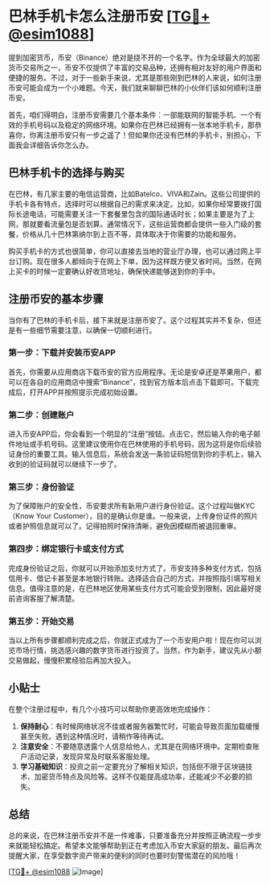 # 巴林手机卡怎么注册币安 [[TG💪+ @esim1088](https://t.me/s/esim1088)]

提到加密货币，币安（Binance）绝对是绕不开的一个名字。作为全球最大的加密货币交易所之一，币安不仅提供了丰富的交易品种，还拥有相对友好的用户界面和便捷的服务。不过，对于一些新手来说，尤其是那些刚到巴林的人来说，如何注册币安可能会成为一个小难题。今天，我们就来聊聊巴林的小伙伴们该如何顺利注册币安。

首先，咱们得明白，注册币安需要几个基本条件：一部能联网的智能手机、一个有效的手机号码以及稳定的网络环境。如果你在巴林已经拥有一张本地手机卡，那恭喜你，你离注册币安只有一步之遥了！但如果你还没有巴林的手机卡，别担心，下面我会详细告诉你怎么办。

## 巴林手机卡的选择与购买

在巴林，有几家主要的电信运营商，比如Batelco、VIVA和Zain。这些公司提供的手机卡各有特点，选择时可以根据自己的需求来决定。比如，如果你经常要拨打国际长途电话，可能需要关注一下套餐里包含的国际通话时长；如果主要是为了上网，那就要看流量包是否划算。通常情况下，这些运营商都会提供一些入门级的套餐，价格从几十巴林第纳尔到上百不等，具体取决于你需要的功能和服务。

购买手机卡的方式也很简单，你可以直接去当地的营业厅办理，也可以通过网上平台订购。现在很多人都倾向于在网上下单，因为这样既方便又省时间。当然，在网上买卡的时候一定要确认好收货地址，确保快递能够送到你的手中。

## 注册币安的基本步骤

当你有了巴林的手机卡后，接下来就是注册币安了。这个过程其实并不复杂，但还是有一些细节需要注意，以确保一切顺利进行。

### 第一步：下载并安装币安APP

首先，你需要从应用商店下载币安的官方应用程序。无论是安卓还是苹果用户，都可以在各自的应用商店中搜索“Binance”，找到官方版本后点击下载即可。下载完成后，打开APP并按照提示完成初始设置。

### 第二步：创建账户

进入币安APP后，你会看到一个明显的“注册”按钮。点击它，然后输入你的电子邮件地址或手机号码。这里建议使用你在巴林使用的手机号码，因为这将是你后续验证身份的重要工具。输入信息后，系统会发送一条验证码短信到你的手机上，输入收到的验证码就可以继续下一步了。

### 第三步：身份验证

为了保障账户的安全性，币安要求所有新用户进行身份验证。这个过程叫做KYC（Know Your Customer），目的是确认你是谁。一般来说，上传身份证件的照片或者护照信息就可以了。记得拍照时保持清晰，避免因模糊而被退回重审。

### 第四步：绑定银行卡或支付方式

完成身份验证之后，你就可以开始添加支付方式了。币安支持多种支付方式，包括信用卡、借记卡甚至是本地银行转账。选择适合自己的方式，并按照指引填写相关信息。值得注意的是，在巴林地区使用某些支付方式可能会受到限制，因此最好提前咨询客服了解清楚。

### 第五步：开始交易

当以上所有步骤都顺利完成之后，你就正式成为了一个币安用户啦！现在你可以浏览市场行情，挑选感兴趣的数字货币进行投资了。当然，作为新手，建议先从小额交易做起，慢慢积累经验后再加大投入。

## 小贴士

在整个注册过程中，有几个小技巧可以帮助你更高效地完成操作：

1. **保持耐心**：有时候网络状况不佳或者服务器繁忙时，可能会导致页面加载缓慢甚至失败。遇到这种情况时，请稍作等待再试。
2. **注意安全**：不要随意透露个人信息给他人，尤其是在网络环境中。定期检查账户活动记录，发现异常及时联系客服处理。
3. **学习基础知识**：投资之前一定要充分了解相关知识，包括但不限于区块链技术、加密货币特点及风险等。这样不仅能提高成功率，还能减少不必要的损失。

## 总结

总的来说，在巴林注册币安并不是一件难事，只要准备充分并按照正确流程一步步来就能轻松搞定。希望本文能够帮助到正在考虑加入币安大家庭的朋友。最后再次提醒大家，在享受数字资产带来的便利的同时也要时刻警惕潜在的风险哦！

[[TG💪+ @esim1088](https://t.me/s/esim1088) ![Image](https://i.postimg.cc/4NQfJmqS/Snipaste-2025-05-13-00-14-12.png)]